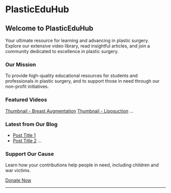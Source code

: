 # PlasticEduHub

## Welcome to PlasticEduHub
Your ultimate resource for learning and advancing in plastic surgery. Explore our extensive video library, read insightful articles, and join a community dedicated to excellence in plastic surgery.

### Our Mission
To provide high-quality educational resources for students and professionals in plastic surgery, and to support those in need through our non-profit initiatives.

### Featured Videos
[Thumbnail - Breast Augmentation](/library/breast-augmentation)
[Thumbnail - Liposuction](/library/liposuction)
...

### Latest from Our Blog
- [Post Title 1](/blog/post1)
- [Post Title 2](/blog/post2)
...

### Support Our Cause
Learn how your contributions help people in need, including children and war victims.

[Donate Now](/donate)

---

